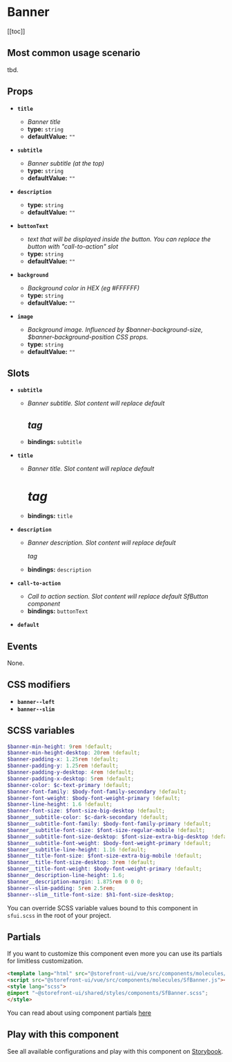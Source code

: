 # Banner

<!-- No Component description -->


[[toc]]


## Most common usage scenario

tbd.


## Props

- **`title`**
  - _Banner title_
  - **type:** `string`
  - **defaultValue:** `""`

- **`subtitle`**
  - _Banner subtitle (at the top)_
  - **type:** `string`
  - **defaultValue:** `""`

- **`description`**
  - **type:** `string`
  - **defaultValue:** `""`

- **`buttonText`**
  - _text that will be displayed inside the button. You can replace the button  with "call-to-action" slot_
  - **type:** `string`
  - **defaultValue:** `""`

- **`background`**
  - _Background color in HEX (eg #FFFFFF)_
  - **type:** `string`
  - **defaultValue:** `""`

- **`image`**
  - _Background image. Influenced by $banner-background-size, $banner-background-position CSS props._
  - **type:** `string`
  - **defaultValue:** `""`


## Slots

- **`subtitle`**
  - _Banner subtitle. Slot content will replace default <h2> tag_
  - **bindings:** `subtitle`

- **`title`**
  - _Banner title. Slot content will replace default <h1> tag_
  - **bindings:** `title`

- **`description`**
  - _Banner description. Slot content will replace default <p> tag_
  - **bindings:** `description`

- **`call-to-action`**
  - _Call to action section. Slot content will replace default SfButton component_
  - **bindings:** `buttonText`

- **`default`**


## Events

None.


## CSS modifiers

- **`banner--left`**
- **`banner--slim`**


## SCSS variables

```scss
$banner-min-height: 9rem !default;
$banner-min-height-desktop: 20rem !default;
$banner-padding-x: 1.25rem !default;
$banner-padding-y: 1.25rem !default;
$banner-padding-y-desktop: 4rem !default;
$banner-padding-x-desktop: 5rem !default;
$banner-color: $c-text-primary !default;
$banner-font-family: $body-font-family-secondary !default;
$banner-font-weight: $body-font-weight-primary !default;
$banner-line-height: 1.6 !default;
$banner-font-size: $font-size-big-desktop !default;
$banner__subtitle-color: $c-dark-secondary !default;
$banner__subtitle-font-family: $body-font-family-primary !default;
$banner__subtitle-font-size: $font-size-regular-mobile !default;
$banner__subtitle-font-size-desktop: $font-size-extra-big-desktop !default;
$banner__subtitle-font-weight: $body-font-weight-primary !default;
$banner__subtitle-line-height: 1.16 !default;
$banner__title-font-size: $font-size-extra-big-mobile !default;
$banner__title-font-size-desktop: 3rem !default;
$banner__title-font-weight: $body-font-weight-primary !default;
$banner__description-line-height: 1.6;
$banner__description-margin: 1.875rem 0 0 0;
$banner--slim-padding: 5rem 2.5rem;
$banner--slim__title-font-size: $h1-font-size-desktop;
```

You can override SCSS variable values bound to this component in `sfui.scss` in the root of your project.


## Partials

If you want to customize this component even more you can use its partials for limitless customization.

```html
<template lang="html" src="@storefront-ui/vue/src/components/molecules/SfBanner.html"></template>
<script src="@storefront-ui/vue/src/components/molecules/SfBanner.js"></script>
<style lang="scss">
@import "~@storefront-ui/shared/styles/components/SfBanner.scss";
</style>
```

You can read about using component partials [here](docs.storefrontui.io/customization)


## Play with this component

See all available configurations and play with this component on <a href="https://storybook.storefrontui.io/?path=/story/">Storybook</a>.
